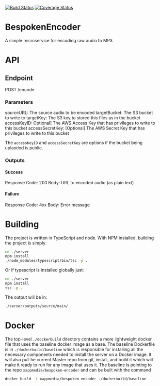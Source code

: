 [![Build Status](https://travis-ci.org/XappMedia/BespokenEncoder.svg?branch=master)](https://travis-ci.org/XappMedia/BespokenEncoder)
[![Coverage Status](https://coveralls.io/repos/github/XappMedia/BespokenEncoder/badge.svg?branch=master)](https://coveralls.io/github/XappMedia/BespokenEncoder?branch=master)

# BespokenEncoder

A simple microservice for encoding raw audio to MP3.

# API

## Endpoint

POST /encode

### Parameters

sourceURL: The source audio to be encoded
targetBucket: The S3 bucket to write to
targetKey: The S3 key to stored this files as in the bucket
accessKeyID: Optional] The AWS Access Key that has privileges to write to this bucket
accessSecretKey: [Optional] The AWS Secret Key that has privileges to write to this bucket

The `accessKeyID` and `accessSecretKey` are options if the bucket being uplaoded is public. 

### Outputs

#### Success

Response Code: 200
Body:	URL to encoded audio (as plain text)

#### Failure

Response Code: 4xx
Body: Error message

# Building

The project is written in TypeScript and node. With NPM installed, building the project is simply:

``` bash
cd ./server
npm install
./node_modules/typescript/bin/tsc -p .
```

Or if typescript is installed globally just:

``` bash
cd ./server
npm install
tsc -p .
```

The output will be in:

``` bash 
./server/outputs/source/main/
```

# Docker

The top-level `./dockerbuild` directory contains a more lightweight docker file that uses the baseline docker image as a base.  The baseline Dockerfile is in `./dockerbuild/baseline` which is responsible for installing all the necessary components needed to install the server on a Docker image.  It will also pull he current Master repo from git, install, and build it which will make it ready to run for any image that uses it.  The baseline is pointing to the repo `xappmedia/bespoken-encoder` and can be built with the command

``` bash
docker build -t xappmedia/bespoken-encoder ./dockerbuild/baseline
```
